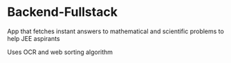 # Backend-Fullstack

App that fetches instant answers to mathematical and scientific problems to help JEE aspirants

Uses OCR and web sorting algorithm

